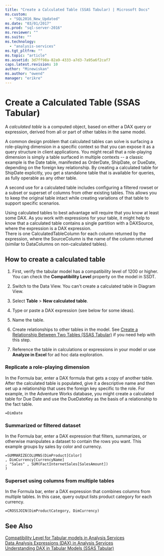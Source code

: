 ```yaml
---
title: "Create a Calculated Table (SSAS Tabular) | Microsoft Docs"
ms.custom: 
  - "SQL2016_New_Updated"
ms.date: "03/01/2017"
ms.prod: "sql-server-2016"
ms.reviewer: ""
ms.suite: ""
ms.technology: 
  - "analysis-services"
ms.tgt_pltfrm: ""
ms.topic: "article"
ms.assetid: 3d7ff98a-82a9-4333-a7d3-7a95a6f2caf7
caps.latest.revision: 10
author: "Minewiskan"
ms.author: "owend"
manager: "erikre"
---
```

# Create a Calculated Table (SSAS Tabular)
  A *calculated table* is a computed object, based on either a DAX query or expression, derived from all or part of other tables in the same model.  
  
 A common design problem that calculated tables can solve is surfacing a role-playing dimension in a specific context so that you can expose it as a query structure in client applications.  You might recall that  a role-playing dimension  is simply a table surfaced in multiple  contexts -- a classic example is the Date table, manifested as OrderDate, ShipDate, or DueDate, depending on the foreign key relationship. By creating a calculated table for ShipDate explicitly, you get a standalone table that is available for queries, as fully operable as any other table.  
  
 A second use for a calculated table includes configuring a filtered rowset or a subset or superset of columns from other existing tables. This allows you to keep the original table intact while creating variations of that table to support specific scenarios.  
  
 Using calculated tables to best advantage will require that you know at least some DAX. As you work with expressions for your table, it might help to know that a calculated table  contains a single partition with a DAXSource, where the expression is a DAX expression.  
There is one CalculatedTableColumn for each column returned by the expression, where the SourceColumn is the name of the column returned (similar to DataColumns on non-calculated tables).  
  
## How to create a calculated table  
  
1.  First, verify the tabular model has a compatibility level of 1200 or higher. You can check the **Compatibility Level** property on the model in SSDT.  
  
2.  Switch to the Data View. You can't create a calculated table in Diagram View.  
  
3.  Select **Table** > **New calculated table**.  
  
4.  Type or paste  a DAX expression (see below for some ideas).  
  
5.  Name the table.  
  
6.  Create relationships to other tables in the model. See [Create a Relationship Between Two Tables &#40;SSAS Tabular&#41;](../../analysis-services/tabular-models/create-a-relationship-between-two-tables-ssas-tabular.md) if you need help with this step.  
  
7.  Reference the table in calculations or expressions in your model or use **Analyze in Excel** for ad hoc data exploration.  
  
### Replicate a role-playing dimension  
 In the Formula bar, enter a DAX formula that gets a copy of another table. After the calculated table is populated, give it a descriptive name and then set up a relationship that uses the foreign key specific to the role. For example, in the Adventure Works database, you might create a calculated table for Due Date and use the DueDateKey as the basis of a relationship to the fact table.  
  
```  
=DimDate  
```  
  
### Summarized or filtered dataset  
 In the Formula bar, enter a DAX expression that filters, summarizes, or otherwise manipulates a dataset to contain the rows you want. This example groups by sales by color and currency.  
  
```  
=SUMMARIZECOLUMNS(DimProduct[Color]  
, DimCurrency[CurrencyName]   
, "Sales" , SUM(FactInternetSales[SalesAmount])  
)  
```  
  
### Superset using columns from multiple tables  
 In the Formula bar, enter a DAX expression that combines columns from multiple tables. In this case, query output lists  product category for each currency.  
  
```  
=CROSSJOIN(DimProductCategory, DimCurrency)  
```  
  
## See Also  
 [Compatibility Level for Tabular models in Analysis Services](../../analysis-services/tabular-models/compatibility-level-for-tabular-models-in-analysis-services.md)   
 [Data Analysis Expressions &#40;DAX&#41; in Analysis Services](http://msdn.microsoft.com/library/abb336c9-3346-4cab-b91b-90f93f4575e5)   
 [Understanding DAX in Tabular Models &#40;SSAS Tabular&#41;](../../analysis-services/tabular-models/understanding-dax-in-tabular-models-ssas-tabular.md)  
  
  